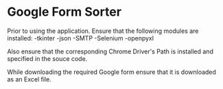 # Google Form Sorter

Prior to using the application. Ensure that the following modules are installed:
-tkinter
-json
-SMTP
-Selenium
-openpyxl

Also ensure that the corresponding Chrome Driver's Path is installed and specified in the souce code.

While downloading the required Google form ensure that it is downloaded as an Excel file.
